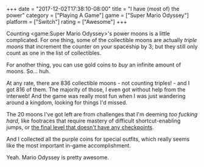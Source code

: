 +++
date = "2017-12-02T17:38:10-08:00"
title = "I have (most of) the power"
category = ["Playing A Game"]
game = ["Super Mario Odyssey"]
platform = ["Switch"]
rating = ["Awesome"]
+++

Counting <game:Super Mario Odyssey>'s power moons is a little complicated.  For one thing, some of the collectible moons are actually <i>triple moons</i> that increment the counter on your spaceship by 3; but they still only count as one in the list of collectibles.

For another thing, you can use gold coins to <i>buy</i> an infinite amount of moons.  So... huh.

At any rate, there are 836 collectible moons - not counting triples! - and I got 816 of them.  The majority of those, I even got without help from the interweb!  And the game was really most fun when I was just wandering around a kingdom, looking for things I'd missed.

The 20 moons I've got left are from challenges that I'm deeming <i>too fucking hard</i>, like footraces that require mastery of difficult shortcut-enabling jumps, or <a href="http://www.ign.com/wikis/super-mario-odyssey/Darker_Side">the final level that doesn't have any checkpoints</a>.

And I collected all the purple coins for special outfits, which really seems like the most important in-game accomplishment.

Yeah.  Mario Odyssey is pretty awesome.
